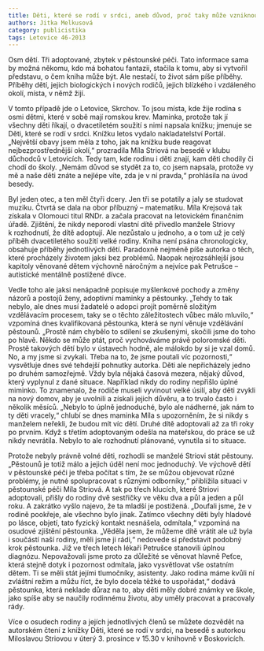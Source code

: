 ```yaml
---
title: Děti, které se rodí v srdci, aneb důvod, proč taky může vzniknout kniha
authors: Jitka Melkusová
category: publicistika
tags: Letovice 46-2013
---
```


Osm dětí. Tři adoptované, zbytek v pěstounské péči. Tato informace sama by možná někomu, kdo má bohatou fantazii, stačila k tomu, aby si vytvořil představu, o čem kniha může být. Ale nestačí, to život sám píše příběhy. Příběhy dětí, jejich biologických i nových rodičů, jejich blízkého i vzdáleného okolí, místa, v němž žijí.

V tomto případě jde o Letovice, Skrchov. To jsou místa, kde žije rodina s osmi dětmi, které v sobě mají romskou krev. Maminka, protože tak jí všechny děti říkají, o dvacetiletém soužití s nimi napsala knížku; jmenuje se Děti, které se rodí v srdci. Knížku letos vydalo nakladatelství Portál. „Největší obavy jsem měla z toho, jak na knížku bude reagovat nejbezprostřednější okolí,“ prozradila Míla Striová na besedě v klubu důchodců v Letovicích. Tedy tam, kde rodinu i děti znají, kam děti chodily či chodí do školy. „Nemám důvod se stydět za to, co jsem napsala, protože vy mě a naše děti znáte a nejlépe víte, zda je v ní pravda,“ prohlásila na úvod besedy.

Byl jeden otec, a ten měl čtyři dcery. Jen tři se potatily a jaly se studovat muziku. Čtvrtá se dala na obor příbuzný – matematiku. Míla Krejsová tak získala v Olomouci titul RNDr. a začala pracovat na letovickém finančním úřadě. Zjištění, že nikdy neporodí vlastní dítě přivedlo manžele Striovy k rozhodnutí, že dítě adoptují. Ale nezůstalo u jednoho, a o tom už je celý příběh dvacetiletého soužití velké rodiny. Kniha není psána chronologicky, obsahuje příběhy jednotlivých dětí. Paradoxně nejméně píše autorka o těch, které procházely životem jaksi bez problémů. Naopak nejrozsáhlejší jsou kapitoly věnované dětem výchovně náročným a nejvíce pak Petrušce – autistické mentálně postižené dívce.

Vedle toho ale jaksi nenápadně popisuje myšlenkové pochody a změny názorů a postojů ženy, adoptivní maminky a pěstounky. „Tehdy to tak nebylo, ale dnes musí žadatelé o adopci projít poměrně složitým vzdělávacím procesem, taky se o těchto záležitostech vůbec málo mluvilo,“ vzpomíná dnes kvalifikovaná pěstounka, která se nyní věnuje vzdělávání pěstounů. „Prostě nám chybělo to sdílení se zkušenými, skočili jsme do toho po hlavě. Někdo se může ptát, proč vychováváme právě poloromské děti. Prostě takových dětí bylo v ústavech hodně, ale málokdo by si je vzal domů. No, a my jsme si zvykali. Třeba na to, že jsme poutali víc pozornosti,“ vysvětluje dnes své tehdejší pohnutky autorka. Děti ale nepřicházely jedno po druhém samozřejmě. Vždy byla nějaká časová mezera, nějaký důvod, který vyplynul z dané situace. Například nikdy do rodiny nepřišlo úplné miminko. To znamenalo, že rodiče museli vyvinout velké úsilí, aby děti zvykli na nový domov, aby je uvolnili a získali jejich důvěru, a to trvalo často i několik měsíců. „Nebylo to úplně jednoduché, bylo ale nádherné, jak nám to ty děti vracely,“ chlubí se dnes maminka Míla s upozorněním, že si nikdy s manželem neřekli, že budou mít víc dětí. Druhé dítě adoptovali až za tři roky po prvním. Když s třetím adoptovaným odešla na mateřskou, do práce se už nikdy nevrátila. Nebylo to ale rozhodnutí plánované, vynutila si to situace.

Protože nebyly právně volné děti, rozhodli se manželé Striovi stát pěstouny. „Pěstounů je totiž málo a jejich úděl není moc jednoduchý. Ve výchově dětí v pěstounské péči je třeba počítat s tím, že se můžou objevovat různé problémy, je nutné spolupracovat s různými odborníky,“ přiblížila situaci v pěstounské péči Míla Striová. A tak po třech klucích, které Striovi adoptovali, přišly do rodiny dvě sestřičky ve věku dva a půl a jeden a půl roku. A zakrátko vyšlo najevo, že ta mladší je postižená. „Doufali jsme, že v rodině pookřeje, ale všechno bylo jinak. Zatímco všechny děti byly hladové po lásce, objetí, tato fyzický kontakt nesnášela, odmítala,“ vzpomíná na osudové zjištění pěstounka. „Věděla jsem, že můžeme dítě vrátit ale už byla i součástí naší rodiny, měli jsme ji rádi,“ nedovede si představit podobný krok pěstounka. Již ve třech letech lékaři Petrušce stanovili úplnou diagnózu. Nepovažovali jsme proto za důležité se věnovat hlavně Peťce, která stejně dotyk i pozornost odmítala, jako vysvětlovat vše ostatním dětem. Ti se měli stát jejími tlumočníky, asistenty. Jako rodina máme kvůli ní zvláštní režim a můžu říct, že bylo docela těžké to uspořádat,“ dodává pěstounka, která neklade důraz na to, aby děti měly dobré známky ve škole, jako spíše aby se naučily rodinnému životu, aby uměly pracovat a pracovaly rády.

Více o osudech rodiny a jejích jednotlivých členů se můžete dozvědět na autorském čtení z knížky Děti, které se rodí v srdci, na besedě s autorkou Miloslavou Striovou v úterý 3. prosince v 15.30 v knihovně v Boskovicích.

